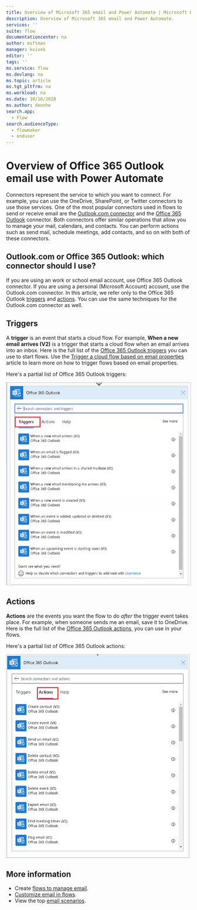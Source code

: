 ```yaml
---
title: Overview of Microsoft 365 email and Power Automate | Microsoft Docs
description: Overview of Microsoft 365 email and Power Automate.
services: ''
suite: flow
documentationcenter: na
author: msftman
manager: kvivek
editor: ''
tags: ''
ms.service: flow
ms.devlang: na
ms.topic: article
ms.tgt_pltfrm: na
ms.workload: na
ms.date: 10/16/2020
ms.author: deonhe
search.app: 
  - Flow
search.audienceType: 
  - flowmaker
  - enduser
---
```

# Overview of Office 365 Outlook email use with Power Automate

Connectors represent the service to which you want to connect. For example, you can use the OneDrive, SharePoint, or Twitter connectors to use those services. One of the most popular connectors used in flows to send or receive email are the [Outlook.com connector](https://docs.microsoft.com/connectors/outlook/) and the [Office 365 Outlook](https://docs.microsoft.com/connectors/office365/#connector-in-depth) connector. Both connectors offer similar operations that allow you to manage your mail, calendars, and contacts. You can perform actions such as send mail, schedule meetings, add contacts, and so on with both of these connectors.

## Outlook.com or Office 365 Outlook: which connector should I use? 

If you are using an work or school email account, use Office 365 Outlook connector. If you are using a personal (Microsoft Account) account, use the Outlook.com connector. In this article, we refer only to the Office 365 Outlook [triggers](https://docs.microsoft.com/connectors/office365/#triggers) and [actions](https://docs.microsoft.com/connectors/office365/#actions). You can use the same techniques for the Outlook.com connector as well.

## Triggers

A **trigger** is an event that starts a cloud flow. For example, **When a new email arrives (V2)** is a trigger that starts a cloud flow when an email arrives into an inbox. Here is the full list of the [Office 365 Outlook triggers](https://docs.microsoft.com/connectors/office365/#triggers) you can use to start flows. Use the [Trigger a cloud flow based on email properties](https://docs.microsoft.com/power-automate/email-triggers) article to learn more on how to trigger flows based on email properties.

Here's a partial list of Office 365 Outlook triggers:

   ![A screenshot of some of the Office 365 Outlook triggers](./media/email/email-triggers.png)


## Actions

**Actions** are the events you want the flow to do *after* the trigger event takes place. For example, when someone sends me an email, save it to OneDrive. Here is the full list of the [Office 365 Outlook actions ](https://docs.microsoft.com/connectors/office365/#actions) you can use in your flows.

Here's a partial list of Office 365 Outlook actions:

   ![A screenshot of some of the Office 365 Outlook actions](./media/email/email-actions.png)


## More information

- Create [flows to manage email](create-email-flows.md).
- [Customize email in flows](email-customization.md).
- View the top [email scenarios](email-top-scenarios.md).


